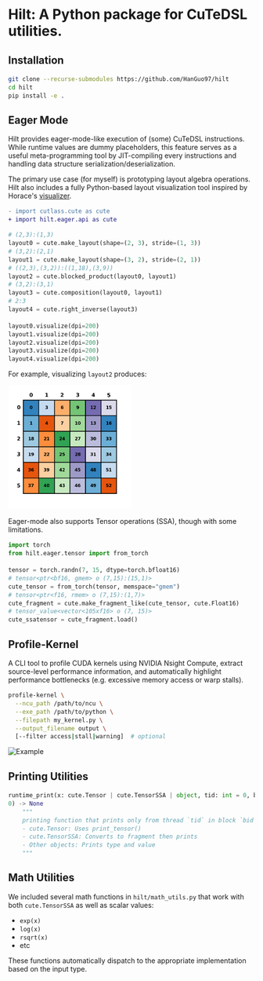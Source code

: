 # Hilt: A Python package for CuTeDSL utilities.

## Installation

```bash
git clone --recurse-submodules https://github.com/HanGuo97/hilt
cd hilt
pip install -e .
```

## Eager Mode

Hilt provides eager-mode-like execution of (some) CuTeDSL instructions. While runtime values are dummy placeholders, this feature serves as a useful meta-programming tool by JIT-compiling every instructions and handling data structure serialization/deserialization.

The primary use case (for myself) is prototyping layout algebra operations. Hilt also includes a fully Python-based layout visualization tool inspired by Horace's [visualizer](#1).

```diff
- import cutlass.cute as cute
+ import hilt.eager.api as cute
```

```python
# (2,3):(1,3)
layout0 = cute.make_layout(shape=(2, 3), stride=(1, 3))
# (3,2):(2,1)
layout1 = cute.make_layout(shape=(3, 2), stride=(2, 1))
# ((2,3),(3,2)):((1,18),(3,9))
layout2 = cute.blocked_product(layout0, layout1)
# (3,2):(3,1)
layout3 = cute.composition(layout0, layout1)
# 2:3
layout4 = cute.right_inverse(layout3)

layout0.visualize(dpi=200)
layout1.visualize(dpi=200)
layout2.visualize(dpi=200)
layout3.visualize(dpi=200)
layout4.visualize(dpi=200)
```
For example, visualizing `layout2` produces:

<img src="images/layout-example.png" width="50%" alt="Example">

Eager-mode also supports Tensor operations (SSA), though with some limitations.
```python
import torch
from hilt.eager.tensor import from_torch

tensor = torch.randn(7, 15, dtype=torch.bfloat16)
# tensor<ptr<bf16, gmem> o (7,15):(15,1)>
cute_tensor = from_torch(tensor, memspace="gmem")
# tensor<ptr<f16, rmem> o (7,15):(1,7)>
cute_fragment = cute.make_fragment_like(cute_tensor, cute.Float16)
# tensor_value<vector<105xf16> o (7, 15)>
cute_ssatensor = cute_fragment.load()
```


## Profile-Kernel

A CLI tool to profile CUDA kernels using NVIDIA Nsight Compute, extract source-level performance information, and automatically highlight performance bottlenecks (e.g. excessive memory access or warp stalls).

```bash
profile-kernel \
  --ncu_path /path/to/ncu \
  --exe_path /path/to/python \
  --filepath my_kernel.py \
  --output_filename output \
  [--filter access|stall|warning]  # optional
```

![Example](images/sample_profile.png)

## Printing Utilities
```python
runtime_print(x: cute.Tensor | cute.TensorSSA | object, tid: int = 0, bid: int = 
0) -> None
    """
    printing function that prints only from thread `tid` in block `bid` and handles different object types:
    - cute.Tensor: Uses print_tensor()
    - cute.TensorSSA: Converts to fragment then prints
    - Other objects: Prints type and value
    """
```

## Math Utilities
We included several math functions in `hilt/math_utils.py` that work with both `cute.TensorSSA` as well as scalar values:

- `exp(x)`
- `log(x)`
- `rsqrt(x)`
- etc

These functions automatically dispatch to the appropriate implementation based on the input type.